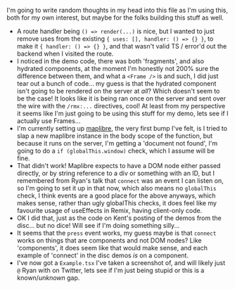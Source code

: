 I'm going to write random thoughts in my head into this file as I'm using this, both for my own interest, but maybe for the folks building this stuff as well.

- A route handler being `() => render(...)` is nice, but I wanted to just remove uses from the existing `{ uses: [], handler: () => {} }`, to make it `{ handler: () => {} }`, and that wasn't valid TS / error'd out the backend when I visited the route.
- I noticed in the demo code, there was both 'fragments', and also hydrated components, at the moment I'm honestly not 200% sure the difference between them, and what a `<Frame />` is and such, I did just tear out a bunch of code... my guess is that the hydrated component isn't going to be rendered on the server at _all_? Which doesn't seem to be the case! It looks like it is being ran once on the server and sent over the wire with the `/rmx:...` directives, cool! At least from my perspective it seems like I'm just going to be using this stuff for my demo, lets see if I actually use Frames...
- I'm currently setting up [maplibre](https://maplibre.org/maplibre-gl-js/docs/), the very first bump I've felt, is I tried to slap a new maplibre instance in the body scope of the function, but because it runs on the server, I'm getting a 'document not found', I'm going to do a `if (globalThis.window)` check, which I assume will be fine.
- That didn't work! Maplibre expects to have a DOM node either passed directly, or by string reference to a div or something with an ID, but I remembered from Ryan's talk that `connect` was an event I can listen on, so I'm going to set it up in that now, which also means no `globalThis` check, I think events are a good place for the above anyways, which makes sense, rather than ugly globalThis checks, it does feel like my favourite usage of useEffects in Remix, having client-only code.
- OK I did that, just as the code on Kent's posting of the demos from the disc... but no dice! Will see if I'm doing something silly...
- It seems that the `press` event works, my guess maybe is that `connect` works on things that are components and not DOM nodes? Like 'components', it does seem like that would make sense, and each example of 'connect' in the disc demos _is_ on a component.
- I've now got a `Example.tsx` I've taken a screenshot of, and will likely just `@` Ryan with on Twitter, lets see if I'm just being stupid or this is a known/_unknown_ gap.

